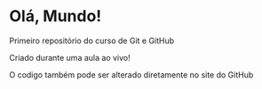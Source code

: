 # Olá, Mundo!
 Primeiro repositório do curso de Git e GitHub
 
 Criado durante uma aula ao vivo!

 O codigo também pode ser alterado diretamente no site do GitHub
